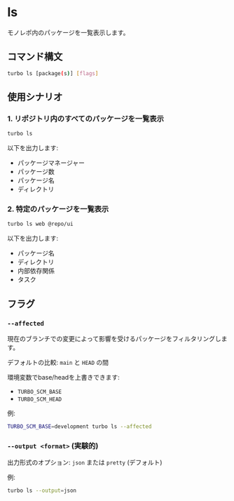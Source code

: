# ls

モノレポ内のパッケージを一覧表示します。

## コマンド構文

```bash
turbo ls [package(s)] [flags]
```

## 使用シナリオ

### 1. リポジトリ内のすべてのパッケージを一覧表示

```bash
turbo ls
```

以下を出力します:
- パッケージマネージャー
- パッケージ数
- パッケージ名
- ディレクトリ

### 2. 特定のパッケージを一覧表示

```bash
turbo ls web @repo/ui
```

以下を出力します:
- パッケージ名
- ディレクトリ
- 内部依存関係
- タスク

## フラグ

### `--affected`

現在のブランチでの変更によって影響を受けるパッケージをフィルタリングします。

デフォルトの比較: `main` と `HEAD` の間

環境変数でbase/headを上書きできます:
- `TURBO_SCM_BASE`
- `TURBO_SCM_HEAD`

例:

```bash
TURBO_SCM_BASE=development turbo ls --affected
```

### `--output <format>` (実験的)

出力形式のオプション: `json` または `pretty` (デフォルト)

例:

```bash
turbo ls --output=json
```
